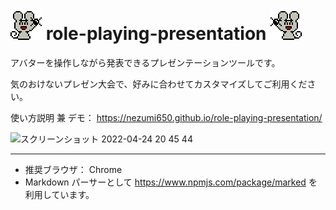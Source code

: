 # ![](https://github.com/nezumi650/role-playing-presentation/blob/main/images/avatar/right.gif) role-playing-presentation ![](https://github.com/nezumi650/role-playing-presentation/blob/main/images/avatar/left.gif)
アバターを操作しながら発表できるプレゼンテーションツールです。

気のおけないプレゼン大会で、好みに合わせてカスタマイズしてご利用ください。

使い方説明 兼 デモ： https://nezumi650.github.io/role-playing-presentation/

<img width="1081" alt="スクリーンショット 2022-04-24 20 45 44" src="https://user-images.githubusercontent.com/2949661/164974870-04458c05-1501-418c-ad94-70fe68279610.png">

----

* 推奨ブラウザ： Chrome
* Markdown パーサーとして https://www.npmjs.com/package/marked を利用しています。
